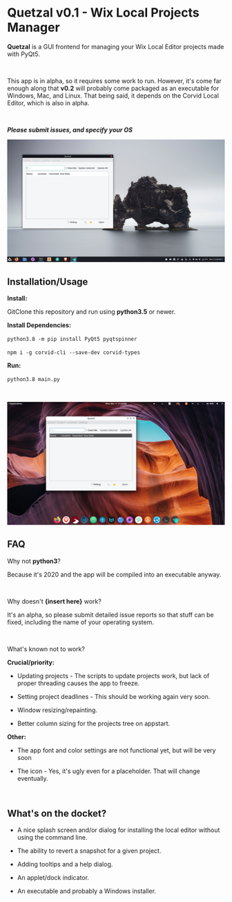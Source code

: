 # Quetzal v0.1 - Wix Local Projects Manager

**Quetzal** is a GUI frontend for managing your Wix Local Editor projects made with PyQt5.

<br>

This app is in alpha, so it requires some work to run. However, it's come far enough along that **v0.2** will probably come packaged as an executable for Windows, Mac, and Linux. That being said, it depends on the Corvid Local Editor, which is also in alpha.

<br>

***Please submit issues, and specify your OS***

![Quetzal1.png](images/Quetzal1.png)

## Installation/Usage

**Install:**

GitClone this repository and run using **python3.5** or newer.

**Install Dependencies:**

`python3.8 -m pip install PyQt5 pyqtspinner`

`npm i -g corvid-cli --save-dev corvid-types`

**Run:**

`python3.8 main.py`

<br>

![quetzal2.png](images/quetzal2.png)

## FAQ

Why not **python3**?

Because it's 2020 and the app will be compiled into an executable anyway.

<br>

Why doesn't **{insert here}** work?

It's an alpha, so please submit detailed issue reports so that stuff can be fixed, including the name of your operating system.

<br>

What's known not to work?

**Crucial/priority:**

- Updating projects - The scripts to update projects work, but lack of proper threading causes the app to freeze.

- Setting project deadlines - This should be working again very soon.

- Window resizing/repainting.

- Better column sizing for the projects tree on appstart.

**Other:**

- The app font and color settings are not functional yet, but will be very soon

- The icon - Yes, it's ugly even for a placeholder. That will change eventually.
  
  <br>

## What's on the docket?

- A nice splash screen and/or dialog for installing the local editor without using the command line.

- The ability to revert a snapshot for a given project.

- Adding tooltips and a help dialog.

- An applet/dock indicator.

- An executable and probably a Windows installer.
